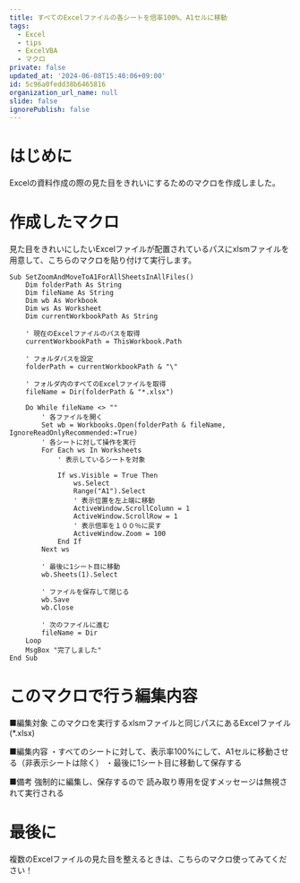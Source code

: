 ```yaml
---
title: すべてのExcelファイルの各シートを倍率100%、A1セルに移動
tags:
  - Excel
  - tips
  - ExcelVBA
  - マクロ
private: false
updated_at: '2024-06-08T15:40:06+09:00'
id: 5c96a0fedd38b6465816
organization_url_name: null
slide: false
ignorePublish: false
---
```

# はじめに
Excelの資料作成の際の見た目をきれいにするためのマクロを作成しました。

# 作成したマクロ
見た目をきれいにしたいExcelファイルが配置されているパスにxlsmファイルを用意して、こちらのマクロを貼り付けて実行します。
``` xlsm
Sub SetZoomAndMoveToA1ForAllSheetsInAllFiles()
    Dim folderPath As String
    Dim fileName As String
    Dim wb As Workbook
    Dim ws As Worksheet
    Dim currentWorkbookPath As String

    ' 現在のExcelファイルのパスを取得
    currentWorkbookPath = ThisWorkbook.Path
    
    ' フォルダパスを設定
    folderPath = currentWorkbookPath & "\"
    
    ' フォルダ内のすべてのExcelファイルを取得
    fileName = Dir(folderPath & "*.xlsx")
    
    Do While fileName <> ""
        ' 各ファイルを開く
        Set wb = Workbooks.Open(folderPath & fileName, IgnoreReadOnlyRecommended:=True)
        ' 各シートに対して操作を実行
        For Each ws In Worksheets
            ' 表示しているシートを対象
            
            If ws.Visible = True Then
                ws.Select
                Range("A1").Select
                ' 表示位置を左上端に移動
                ActiveWindow.ScrollColumn = 1
                ActiveWindow.ScrollRow = 1
                ' 表示倍率を１００％に戻す
                ActiveWindow.Zoom = 100
            End If
        Next ws
        
        ' 最後に1シート目に移動
        wb.Sheets(1).Select
        
        ' ファイルを保存して閉じる
        wb.Save
        wb.Close
        
        ' 次のファイルに進む
        fileName = Dir
    Loop
    MsgBox "完了しました"
End Sub
```

# このマクロで行う編集内容
■編集対象
このマクロを実行するxlsmファイルと同じパスにあるExcelファイル(*.xlsx)

■編集内容
・すべてのシートに対して、表示率100%にして、A1セルに移動させる（非表示シートは除く）
・最後に1シート目に移動して保存する

■備考
強制的に編集し、保存するので
読み取り専用を促すメッセージは無視されて実行される

# 最後に
複数のExcelファイルの見た目を整えるときは、こちらのマクロ使ってみてください！
